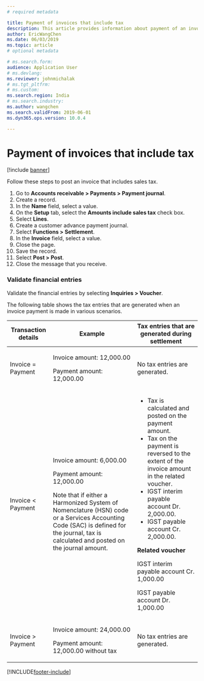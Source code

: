 ```yaml
---
# required metadata

title: Payment of invoices that include tax
description: This article provides information about payment of an invoice that includes tax.
author: EricWangChen
ms.date: 06/03/2019
ms.topic: article
# optional metadata

# ms.search.form: 
audience: Application User
# ms.devlang: 
ms.reviewer: johnmichalak
# ms.tgt_pltfrm: 
# ms.custom: 
ms.search.region: India
# ms.search.industry: 
ms.author: wangchen
ms.search.validFrom: 2019-06-01
ms.dyn365.ops.version: 10.0.4

---
```


# Payment of invoices that include tax

[!include [banner](../../includes/banner.md)]

Follow these steps to post an invoice that includes sales tax.

1. Go to **Accounts receivable \> Payments \> Payment journal**.
2. Create a record.
3. In the **Name** field, select a value.
4. On the **Setup** tab, select the **Amounts include sales tax** check box.
5. Select **Lines**.
6. Create a customer advance payment journal.
7. Select **Functions \> Settlement**.
8. In the **Invoice** field, select a value.
9. Close the page.
10. Save the record.
11. Select **Post \> Post**.
12. Close the message that you receive.

### Validate financial entries

Validate the financial entries by selecting **Inquiries \> Voucher**.

The following table shows the tax entries that are generated when an invoice payment is made in various scenarios.

<table>
<thead>
<tr>
<th>Transaction details</th>
<th>Example</th>
<th>Tax entries that are generated during settlement</th>
</tr>
</thead>
</tbody>
<tr>
<td>Invoice = Payment</td>
<td>
<p>Invoice amount: 12,000.00</p>
<p>Payment amount: 12,000.00</p>
</td>
<td>No tax entries are generated.</td>
</tr>
<tr>
<td>Invoice &lt; Payment</td>
<td>
<p>Invoice amount: 6,000.00</p>
<p>Payment amount: 12,000.00</p>
<p>Note that if either a Harmonized System of Nomenclature (HSN) code or a Services Accounting Code (SAC) is defined for the journal, tax is calculated and posted on the journal amount.</p>
</td>
<td>
<ul>
<li>Tax is calculated and posted on the payment amount.</li>
<li>Tax on the payment is reversed to the extent of the invoice amount in the related voucher.</li>
<li>IGST interim payable account Dr. 2,000.00.</li>
<li>IGST payable account Cr. 2,000.00.</li>
</ul>
<p><strong>Related voucher</strong></p>
<p>IGST interim payable account Cr. 1,000.00</p>
<p>IGST payable account Dr. 1,000.00</p>
</td>
</tr>
<tr>
<td>Invoice &gt; Payment</td>
<td>
<p>Invoice amount: 24,000.00</p>
<p>Payment amount: 12,000.00 without tax</p>
</td>
<td>No tax entries are generated.</td>
</tr>
</tbody>
</table>


[!INCLUDE[footer-include](../../../includes/footer-banner.md)]
